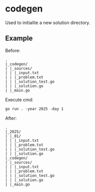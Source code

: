 # codegen

Used to initialite a new solution directory.

## Example

Before:
```
.
|_codegen/
| |_sources/
| | |_input.txt
| | |_problem.txt
| | |_solution_test.go
| | |_solution.go
| |_main.go
```

Execute cmd:
```
go run . -year 2025 -day 1
```

After:
```
.
|_2025/
| |_01/
| | |_input.txt
| | |_problem.txt
| | |_solution_test.go
| | |_solution.go
|_codegen/
| |_sources/
| | |_input.txt
| | |_problem.txt
| | |_solution_test.go
| | |_solution.go
| |_main.go
```